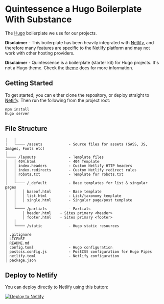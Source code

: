 # Quintessence a Hugo Boilerplate With Substance

The [Hugo](https://gohugo.io/) boilerplate we use for our projects.

**Disclaimer** - This boilerplate has been heavily integrated with [Netlify](https://www.netlify.com/), and therefore many features are specific to the Netlify platform and may not work with other hosting providers.

**Disclaimer** - Quintessence is a boilerplate (starter kit) for Hugo projects. It's not a Hugo theme. Check the [theme](#themes) docs for more information.

## Getting Started

To get started, you can either clone the repository, or deploy straight to [Netlify](#deploy-to-netlify). Then run the following from the project root:

```
npm install
hugo server

```

## File Structure

```
│   │
|   └──── /assets            - Source files for assets (SASS, JS, Images, Fonts etc)
│
└──── /layouts               - Template files
│   │ 404.html               - 404 Template
│   │ index.headers          - Custom Netlify HTTP headers
│   │ index.redirects        - Custom Netlify redirect rules
│   │ robots.txt             - Template for robots.txt
│   │
│   └──── /_default          - Base templates for list & singular pages
│   │   │ baseof.html        - Base template
│   │   │ list.html          - List/taxonomy template
│   │   │ single.html        - Singular page/post template
│   │
│   └──── /partials          - Partials
│       │ header.html    - Sites primary <header>
│       │ footer.html    - Sites primary <footer>
│   │
│   └──── /static            - Hugo static resources
│
│ .gitignore
│ LICENSE
│ README.md
│ config.toml                - Hugo configuration
│ postcss.config.js          - PostCSS configuration for Hugo Pipes
│ netlify.toml               - Netlify configuration
│ package.json
```

## Deploy to Netlify

You can deploy directly to Netlify using this button:

[![Deploy to Netlify](https://www.netlify.com/img/deploy/button.svg)](https://app.netlify.com/start/deploy?repository=https://github.com/Justinator/Quintessence)
